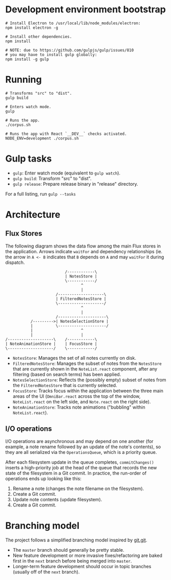 # Development environment bootstrap

```
# Install Electron to /usr/local/lib/node_modules/electron:
npm install electron -g

# Install other dependencies.
npm install

# NOTE: due to https://github.com/gulpjs/gulp/issues/810
# you may have to install gulp globally:
npm install -g gulp
```

# Running

```
# Transforms "src" to "dist".
gulp build

# Enters watch mode.
gulp

# Runs the app.
./corpus.sh

# Runs the app with React `__DEV__` checks activated.
NODE_ENV=development ./corpus.sh
```

# Gulp tasks

- `gulp`: Enter watch mode (equivalent to `gulp watch`).
- `gulp build`: Transform "src" to "dist".
- `gulp release`: Prepare release binary in "release" directory.

For a full listing, run `gulp --tasks`

# Architecture

## Flux Stores

The following diagram shows the data flow among the main Flux stores in the
application. Arrows indicate `waitFor` and dependency relationships (ie. the
arrow in `A <- B` indicates that `B` depends on `A` and may `waitFor` it during
dispatch.

```
                          /------------\
                          | NotesStore |
                          \------------/
                                 ^
                                 |
                      /--------------------\
                      | FilteredNotesStore |
                      \--------------------/
                                 ^
                                 |
                      /---------------------\
           /--------->| NotesSelectionStore |
           |          \---------------------/
           |                     ^
           |                     |
/--------------------\    /------------\
| NoteAnimationStore |    | FocusStore |
\--------------------/    \------------/
```

- `NotesStore`: Manages the set of all notes currently on disk.
- `FilteredNotesStore`: Manages the subset of notes from the `NotesStore` that
  are currently shown in the `NoteList.react` component, after any filtering
  (based on search terms) has been applied.
- `NotesSelectionStore`: Reflects the (possibly empty) subset of notes from the
  `FilteredNotesStore` that is currently selected.
- `FocusStore`: Tracks focus within the application between the three main areas
  of the UI (`OmniBar.react` across the top of the window, `NoteList.react` on
  the left side, and `Note.react` on the right side).
- `NoteAnimationStore`: Tracks note animations ("bubbling" within
  `NoteList.react`).

## I/O operations

I/O operations are asynchronous and may depend on one another (for example, a
note rename followed by an update of the note's contents), so they are all
serialized via the `OperationsQueue`, which is a priority queue.

After each filesystem update in the queue completes, `commitChanges()`
inserts a high-priority job at the head of the queue that records the
new state of the filesystem in a Git commit. In practice, the run-order
of operations ends up looking like this:

1. Rename a note (changes the note filename on the filesystem).
2. Create a Git commit.
3. Update note contents (update filesystem).
4. Create a Git commit.

# Branching model

The project follows a simplified branching model inspired by
[git.git](https://github.com/git/git).

- The `master` branch should generally be pretty stable.
- New feature development or more invasive fixes/refactoring are baked first in
  the `next` branch before being merged into `master`.
- Longer-term feature development should occur in topic branches (usually off of
  the `next` branch).
